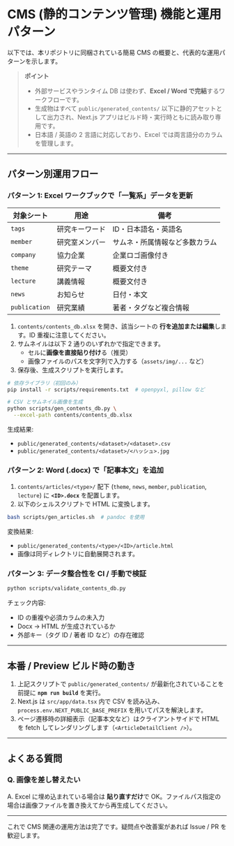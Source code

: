 # CMS (静的コンテンツ管理) 機能と運用パターン

以下では、本リポジトリに同梱されている簡易 CMS の概要と、代表的な運用パターンを示します。

> **ポイント**
>
> - 外部サービスやランタイム DB は使わず、**Excel / Word で完結**するワークフローです。
> - 生成物はすべて `public/generated_contents/` 以下に静的アセットとして出力され、Next.js アプリはビルド時・実行時ともに読み取り専用です。
> - 日本語 / 英語の 2 言語に対応しており、Excel では両言語分のカラムを管理します。

---

## パターン別運用フロー

### パターン 1: Excel ワークブックで「一覧系」データを更新

| 対象シート    | 用途           | 備考                           |
| ------------- | -------------- | ------------------------------ |
| `tags`        | 研究キーワード | ID・日本語名・英語名           |
| `member`      | 研究室メンバー | サムネ・所属情報など多数カラム |
| `company`     | 協力企業       | 企業ロゴ画像付き               |
| `theme`       | 研究テーマ     | 概要文付き                     |
| `lecture`     | 講義情報       | 概要文付き                     |
| `news`        | お知らせ       | 日付・本文                     |
| `publication` | 研究業績       | 著者・タグなど複合情報         |

1. `contents/contents_db.xlsx` を開き、該当シートの **行を追加または編集**します。ID 重複に注意してください。
2. サムネイルは以下 2 通りのいずれかで指定できます。
   - セルに**画像を直接貼り付け**る（推奨）
   - 画像ファイルのパスを文字列で入力する（`assets/img/...` など）
3. 保存後、生成スクリプトを実行します。

```bash
# 依存ライブラリ（初回のみ）
pip install -r scripts/requirements.txt  # openpyxl, pillow など

# CSV とサムネイル画像を生成
python scripts/gen_contents_db.py \
  --excel-path contents/contents_db.xlsx
```

生成結果:

- `public/generated_contents/<dataset>/<dataset>.csv`
- `public/generated_contents/<dataset>/<ハッシュ>.jpg`

### パターン 2: Word (.docx) で「記事本文」を追加

1. `contents/articles/<type>/` 配下 (`theme`, `news`, `member`, `publication`, `lecture`) に **`<ID>.docx`** を配置します。
2. 以下のシェルスクリプトで HTML に変換します。

```bash
bash scripts/gen_articles.sh  # pandoc を使用
```

変換結果:

- `public/generated_contents/<type>/<ID>/article.html`
- 画像は同ディレクトリに自動展開されます。

### パターン 3: データ整合性を CI / 手動で検証

```bash
python scripts/validate_contents_db.py
```

チェック内容:

- ID の重複や必須カラムの未入力
- Docx → HTML が生成されているか
- 外部キー（タグ ID / 著者 ID など）の存在確認

---

## 本番 / Preview ビルド時の動き

1. 上記スクリプトで `public/generated_contents/` が最新化されていることを前提に **`npm run build`** を実行。
2. Next.js は `src/app/data.tsx` 内で CSV を読み込み、`process.env.NEXT_PUBLIC_BASE_PREFIX` を用いてパスを解決します。
3. ページ遷移時の詳細表示（記事本文など）はクライアントサイドで HTML を fetch してレンダリングします（`<ArticleDetailClient />`）。

---

## よくある質問

### Q. 画像を差し替えたい

A. Excel に埋め込まれている場合は **貼り直すだけ**で OK。ファイルパス指定の場合は画像ファイルを置き換えてから再生成してください。

---

これで CMS 関連の運用方法は完了です。疑問点や改善案があれば Issue / PR を歓迎します。
